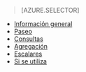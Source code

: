 > [AZURE.SELECTOR]
- [Información general](../articles/application-insights/app-analytics.md)
- [Paseo](../articles/application-insights/app-analytics-tour.md)
- [Consultas](../articles/application-insights/app-analytics-queries.md)
- [Agregación](../articles/application-insights/app-analytics-aggregations.md)
- [Escalares](../articles/application-insights/app-analytics-scalars.md)
- [Si se utiliza](../articles/application-insights/app-analytics-using.md)

<!---HONumber=AcomDC_0330_2016-->